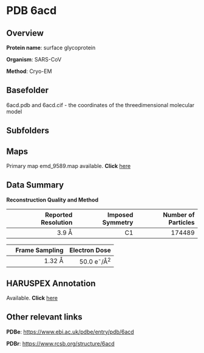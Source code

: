 # PDB 6acd

## Overview

**Protein name**: surface glycoprotein

**Organism**: SARS-CoV

**Method**: Cryo-EM

## Basefolder

6acd.pdb and 6acd.cif - the coordinates of the threedimensional molecular model

## Subfolders









## Maps

Primary map emd_9589.map available. **Click** [here](ftp://ftp.wwpdb.org/pub/emdb/structures/EMD-9589/map/) 

## Data Summary
**Reconstruction Quality and Method**

|   | Reported Resolution | Imposed Symmetry | Number of Particles |
|---|-------------:|----------------:|--------------:|
|   |3.9 Å|C1|174489|

|   | Frame Sampling | Electron Dose |
|---|-------------:|----------------:|
|   |1.32 Å|50.0 e<sup>-</sup>/Å<sup>2</sup>|

## HARUSPEX Annotation

Available. **Click** [here](https://zenodo.org/record/3820117)

## Other relevant links 
**PDBe**:  https://www.ebi.ac.uk/pdbe/entry/pdb/6acd
 
**PDBr**: https://www.rcsb.org/structure/6acd 
